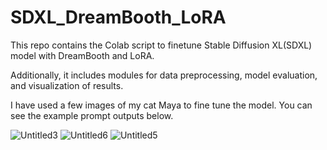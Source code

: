 # SDXL_DreamBooth_LoRA
This repo contains the Colab script to finetune Stable Diffusion XL(SDXL) model with DreamBooth and LoRA.

Additionally, it includes modules for data preprocessing, model evaluation, and visualization of results.

I have used a few images of my cat Maya to fine tune the model. You can see the example prompt outputs below.

![Untitled3](https://github.com/basakozsoy/SDXL_DreamBooth_LoRA/assets/54277847/2443465b-151e-405c-9b38-939b56d0c25d)
![Untitled6](https://github.com/basakozsoy/SDXL_DreamBooth_LoRA/assets/54277847/d0b77ba0-b4ac-4d74-97c5-481f89484016)
![Untitled5](https://github.com/basakozsoy/SDXL_DreamBooth_LoRA/assets/54277847/da61cf4e-ab4d-4efc-8762-cdf0b400a151)
